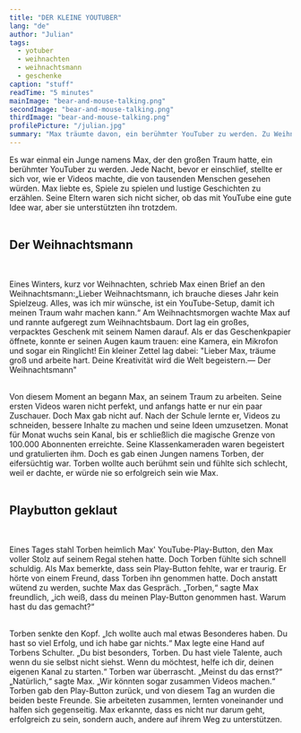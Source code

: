 ```yaml
---
title: "DER KLEINE YOUTUBER"
lang: "de"
author: "Julian"
tags:
  - yotuber
  - weihnachten
  - weihnachtsmann
  - geschenke
caption: "stuff"
readTime: "5 minutes"
mainImage: "bear-and-mouse-talking.png"
secondImage: "bear-and-mouse-talking.png"
thirdImage: "bear-and-mouse-talking.png"
profilePicture: "/julian.jpg"
summary: "Max träumte davon, ein berühmter YouTuber zu werden. Zu Weihnachten schrieb er dem Weihnachtsmann einen besonderen Wunsch – und das Abenteuer begann."
---
```


Es war einmal ein Junge namens Max, der den großen Traum hatte, ein berühmter YouTuber zu werden. Jede Nacht, bevor er einschlief, stellte er sich vor, wie er Videos machte, die von tausenden Menschen gesehen würden. Max liebte es, Spiele zu spielen und lustige Geschichten zu erzählen. Seine Eltern waren sich nicht sicher, ob das mit YouTube eine gute Idee war, aber sie unterstützten ihn trotzdem.
<br>
<br>

## Der Weihnachtsmann

<br>

Eines Winters, kurz vor Weihnachten, schrieb Max einen Brief an den Weihnachtsmann:„Lieber Weihnachtsmann, ich brauche dieses Jahr kein Spielzeug. Alles, was ich mir wünsche, ist ein YouTube-Setup, damit ich meinen Traum wahr machen kann.“
Am Weihnachtsmorgen wachte Max auf und rannte aufgeregt zum Weihnachtsbaum. Dort lag ein großes, verpacktes Geschenk mit seinem Namen darauf. Als er das Geschenkpapier öffnete, konnte er seinen Augen kaum trauen: eine Kamera, ein Mikrofon und sogar ein Ringlicht! Ein kleiner Zettel lag dabei:
"Lieber Max, träume groß und arbeite hart. Deine Kreativität wird die Welt begeistern.— Der Weihnachtsmann"
<br>
<br>

Von diesem Moment an begann Max, an seinem Traum zu arbeiten. Seine ersten Videos waren nicht perfekt, und anfangs hatte er nur ein paar Zuschauer. Doch Max gab nicht auf. Nach der Schule lernte er, Videos zu schneiden, bessere Inhalte zu machen und seine Ideen umzusetzen. Monat für Monat wuchs sein Kanal, bis er schließlich die magische Grenze von 100.000 Abonnenten erreichte.
Seine Klassenkameraden waren begeistert und gratulierten ihm. Doch es gab einen Jungen namens Torben, der eifersüchtig war. Torben wollte auch berühmt sein und fühlte sich schlecht, weil er dachte, er würde nie so erfolgreich sein wie Max.
<br>
<br>

## Playbutton geklaut

<br>

Eines Tages stahl Torben heimlich Max' YouTube-Play-Button, den Max voller Stolz auf seinem Regal stehen hatte. Doch Torben fühlte sich schnell schuldig.
Als Max bemerkte, dass sein Play-Button fehlte, war er traurig. Er hörte von einem Freund, dass Torben ihn genommen hatte. Doch anstatt wütend zu werden, suchte Max das Gespräch.
„Torben,“ sagte Max freundlich, „ich weiß, dass du meinen Play-Button genommen hast. Warum hast du das gemacht?“
<br>
<br>

Torben senkte den Kopf. „Ich wollte auch mal etwas Besonderes haben. Du hast so viel Erfolg, und ich habe gar nichts.“
Max legte eine Hand auf Torbens Schulter. „Du bist besonders, Torben. Du hast viele Talente, auch wenn du sie selbst nicht siehst. Wenn du möchtest, helfe ich dir, deinen eigenen Kanal zu starten.“
Torben war überrascht. „Meinst du das ernst?“
„Natürlich,“ sagte Max. „Wir könnten sogar zusammen Videos machen.“
Torben gab den Play-Button zurück, und von diesem Tag an wurden die beiden beste Freunde. Sie arbeiteten zusammen, lernten voneinander und halfen sich gegenseitig. Max erkannte, dass es nicht nur darum geht, erfolgreich zu sein, sondern auch, andere auf ihrem Weg zu unterstützen.
